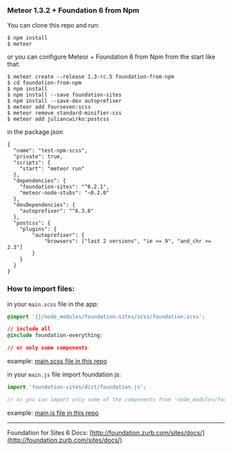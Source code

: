 ### Meteor 1.3.2 + Foundation 6 from Npm

You can clone this repo and run:

```
$ npm install
$ meteor
```

or you can configure Meteor + Foundation 6 from Npm from the start like that:

```
$ meteor create --release 1.3-rc.5 foundation-from-npm
$ cd foundation-from-npm
$ npm install
$ npm install --save foundation-sites
$ npm install --save-dev autoprefixer
$ meteor add fourseven:scss
$ meteor remove standard-minifier-css
$ meteor add juliancwirko:postcss
```

in the package.json
```
{
  "name": "test-npm-scss",
  "private": true,
  "scripts": {
    "start": "meteor run"
  },
  "dependencies": {
    "foundation-sites": "^6.2.1",
    "meteor-node-stubs": "~0.2.0"
  },
  "devDependencies": {
    "autoprefixer": "^6.3.6"
  },
  "postcss": {
    "plugins": {
        "autoprefixer": {
            "browsers": ["last 2 versions", "ie >= 9", "and_chr >= 2.3"]
        }
    }
  }
}
```

### How to import files:

in your `main.scss` file in the app:

```css
@import '{}/node_modules/foundation-sites/scss/foundation.scss';

// include all
@include foundation-everything;

// or only some components
```

example: [main.scss file in this repo](https://github.com/juliancwirko/meteor-npm-foundation-test/blob/master/client/main.scss)


in your `main.js` file import foundation js:

```javascript
import 'foundation-sites/dist/foundation.js';

// or you can import only some of the components from 'node_modules/foundation-sites/js'
```

example: [main.js file in this repo](https://github.com/juliancwirko/meteor-npm-foundation-test/blob/master/client/main.js#L7)



---

Foundation for Sites 6 Docs: [http://foundation.zurb.com/sites/docs/](http://foundation.zurb.com/sites/docs/)

